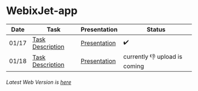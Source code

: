 # WebixJet-app

Date | Task | Presentation | Status
--- | --- | --- | ---
01/17  | [Task Description](https://docs.google.com/document/d/126HOCa4oqvtgEFpZYKJEHZ04Tlfmq0HJ6s-CyUBMgBk/edit) | [Presentation](https://slides.com/ihelga/webixjet-views/#/) | :heavy_check_mark:
01/18  | [Task Description](https://docs.google.com/document/d/1YEqmPlyi7n05zXpzrGNq2vZA9wDwM6Jm9pedCYcVxk8/edit) | [Presentation](https://slides.com/ihelga/webixjet-interaction/#/) | currently :-1: upload is coming
###### Latest Web Version is [here](https://webix-jet-app.netlify.com) 
